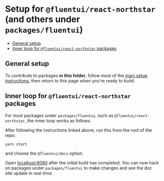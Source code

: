 # Setup for `@fluentui/react-northstar` (and others under `packages/fluentui`)

<!-- START doctoc generated TOC please keep comment here to allow auto update -->
<!-- DON'T EDIT THIS SECTION, INSTEAD RE-RUN doctoc TO UPDATE -->

- [General setup](#general-setup)
- [Inner loop for `@fluentui/react-northstar` packages](#inner-loop-for-fluentuireact-northstar-packages)

<!-- END doctoc generated TOC please keep comment here to allow auto update -->

## General setup

To contribute to packages **in this folder**, follow most of the [main setup instructions][1], then return to this page when you're ready to build.

## Inner loop for `@fluentui/react-northstar` packages

For most packages under `packages/fluentui`, such as `@fluentui/react-northstar`, the inner loop works as follows.

After following the instructions linked above, run this from the root of the repo:

```
yarn start
```

and choose the `@fluentui/docs` option.

Open [localhost:8080](http://localhost:8080) after the initial build has completed. You can now hack on packages under `packages/fluentui` to make changes and see the doc site update in real-time.

[1]: https://github.com/microsoft/fluentui/wiki/Setup
